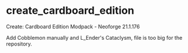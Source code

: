 # create_cardboard_edition
Create: Cardboard Edition Modpack - Neoforge 21.1.176

Add Cobblemon manually and L_Ender's Cataclysm, file is too big for the repository.
